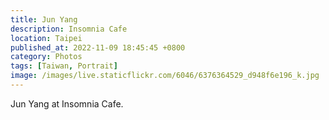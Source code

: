 ```yaml
---
title: Jun Yang
description: Insomnia Cafe
location: Taipei
published_at: 2022-11-09 18:45:45 +0800
category: Photos
tags: [Taiwan, Portrait]
image: /images/live.staticflickr.com/6046/6376364529_d948f6e196_k.jpg
---
```


Jun Yang at Insomnia Cafe.


